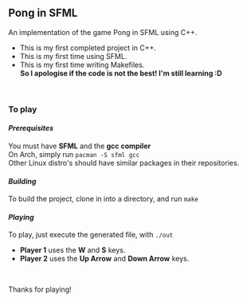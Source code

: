 ## Pong in **SFML**

An implementation of the game Pong in SFML using C++.<br>

- This is my first completed project in C++.<br>
- This is my first time using SFML.<br>
- This is my first time writing Makefiles.<br>
**So I apologise if the code is not the best! I'm still learning :D**<br>

<br>

### To play

#### _Prerequisites_
You must have **SFML** and the **gcc compiler**<br>
On Arch, simply run `pacman -S sfml gcc`<br>
Other Linux distro's should have similar packages in their repositories.<br>

#### _Building_
To build the project, clone in into a directory, and run `make`<br>

#### _Playing_
To play, just execute the generated file, with `./out`<br>
- **Player 1** uses the **W** and **S** keys.<br>
- **Player 2** uses the **Up Arrow** and **Down Arrow** keys.<br>

<br>

Thanks for playing!